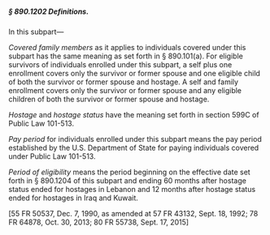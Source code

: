 ##### § 890.1202 Definitions. #####

In this subpart—

*Covered family members* as it applies to individuals covered under this subpart has the same meaning as set forth in § 890.101(a). For eligible survivors of individuals enrolled under this subpart, a self plus one enrollment covers only the survivor or former spouse and one eligible child of both the survivor or former spouse and hostage. A self and family enrollment covers only the survivor or former spouse and any eligible children of both the survivor or former spouse and hostage.

*Hostage* and *hostage status* have the meaning set forth in section 599C of Public Law 101-513.

*Pay period* for individuals enrolled under this subpart means the pay period established by the U.S. Department of State for paying individuals covered under Public Law 101-513.

*Period of eligibility* means the period beginning on the effective date set forth in § 890.1204 of this subpart and ending 60 months after hostage status ended for hostages in Lebanon and 12 months after hostage status ended for hostages in Iraq and Kuwait.

[55 FR 50537, Dec. 7, 1990, as amended at 57 FR 43132, Sept. 18, 1992; 78 FR 64878, Oct. 30, 2013; 80 FR 55738, Sept. 17, 2015]